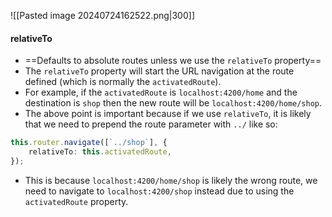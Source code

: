![[Pasted image 20240724162522.png|300]]

#### relativeTo
- ==Defaults to absolute routes unless we use the `relativeTo` property==
- The `relativeTo` property will start the URL navigation at the route defined (which is normally the `activatedRoute`).
- For example, if the `activatedRoute` is `localhost:4200/home` and the destination is `shop` then the new route will be `localhost:4200/home/shop`.
- The above point is important because if we use `relativeTo`, it is likely that we need to prepend the route parameter with `../` like so:

```typescript
this.router.navigate([`../shop`], {
	relativeTo: this.activatedRoute,
});
```

- This is because `localhost:4200/home/shop` is likely the wrong route, we need to navigate to `localhost:4200/shop` instead due to using the `activatedRoute` property.
